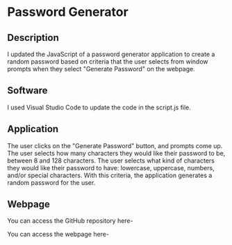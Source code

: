 # Password Generator

## Description

I updated the JavaScript of a password generator application to create a random password based on criteria that the user selects from window prompts when they select "Generate Password" on the webpage.

## Software

I used Visual Studio Code to update the code in the script.js file.

## Application

The user clicks on the "Generate Password" button, and prompts come up. The user selects how many characters they would like their password to be, between 8 and 128 characters. The user selects what kind of characters they would like their password to have: lowercase, uppercase, numbers, and/or special characters. With this criteria, the application generates a random password for the user.

## Webpage

You can access the GitHub repository here- 

You can access the webpage here- 

